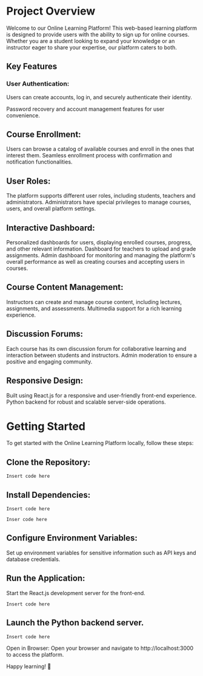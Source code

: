 # Project Overview

Welcome to our Online Learning Platform! This web-based learning platform is designed to provide users with the ability to sign up for online courses. Whether you are a student looking to expand your knowledge or an instructor eager to share your expertise, our platform caters to both.

## Key Features

### User Authentication:
Users can create accounts, log in, and securely authenticate their identity.

Password recovery and account management features for user convenience.

## Course Enrollment:
Users can browse a catalog of available courses and enroll in the ones that interest them.
Seamless enrollment process with confirmation and notification functionalities.

## User Roles:
The platform supports different user roles, including students, teachers and administrators.
Administrators have special privileges to manage courses, users, and overall platform settings.

## Interactive Dashboard:
Personalized dashboards for users, displaying enrolled courses, progress, and other relevant information.
Dashboard for teachers to upload and grade assignments. 
Admin dashboard for monitoring and managing the platform's overall performance as well as creating courses and accepting users in courses.

## Course Content Management:
Instructors can create and manage course content, including lectures, assignments, and assessments.
Multimedia support for a rich learning experience.

## Discussion Forums:
Each course has its own discussion forum for collaborative learning and interaction between students and instructors.
Admin moderation to ensure a positive and engaging community.


## Responsive Design:
Built using React.js for a responsive and user-friendly front-end experience.
Python backend for robust and scalable server-side operations.

# Getting Started

To get started with the Online Learning Platform locally, follow these steps:

## Clone the Repository:

```
Insert code here
```

## Install Dependencies:

```
Insert code here
```

```
Inser code here
```

## Configure Environment Variables:
Set up environment variables for sensitive information such as API keys and database credentials.

## Run the Application:
Start the React.js development server for the front-end.

```
Insert code here
```

## Launch the Python backend server.

```
Insert code here
```

Open in Browser:
Open your browser and navigate to http://localhost:3000 to access the platform.

Happy learning! 🚀
